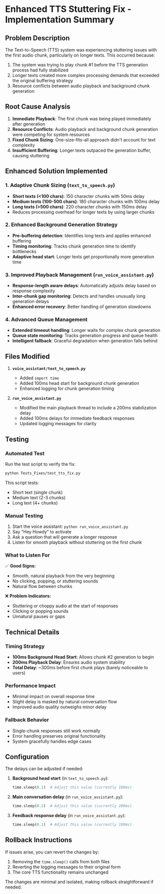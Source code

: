 # Enhanced TTS Stuttering Fix - Implementation Summary

## Problem Description
The Text-to-Speech (TTS) system was experiencing stuttering issues with the first audio chunk, particularly on longer texts. This occurred because:
1. The system was trying to play chunk #1 before the TTS generation process had fully stabilized
2. Longer texts created more complex processing demands that exceeded the original buffering strategy
3. Resource conflicts between audio playback and background chunk generation

## Root Cause Analysis
1. **Immediate Playback**: The first chunk was being played immediately after generation
2. **Resource Conflicts**: Audio playback and background chunk generation were competing for system resources
3. **Fixed Chunk Sizing**: One-size-fits-all approach didn't account for text complexity
4. **Insufficient Buffering**: Longer texts outpaced the generation buffer, causing stuttering

## Enhanced Solution Implemented

### 1. Adaptive Chunk Sizing (`text_to_speech.py`)
- **Short texts (<100 chars)**: 150 character chunks with 50ms delay
- **Medium texts (100-500 chars)**: 180 character chunks with 100ms delay  
- **Long texts (>500 chars)**: 220 character chunks with 150ms delay
- Reduces processing overhead for longer texts by using larger chunks

### 2. Enhanced Background Generation Strategy
- **Pre-buffering detection**: Identifies long texts and applies enhanced buffering
- **Timing monitoring**: Tracks chunk generation time to identify bottlenecks
- **Adaptive head start**: Longer texts get proportionally more generation time

### 3. Improved Playback Management (`run_voice_assistant.py`)
- **Response-length aware delays**: Automatically adjusts delay based on response complexity
- **Inter-chunk gap monitoring**: Detects and handles unusually long generation delays
- **Enhanced error recovery**: Better handling of generation slowdowns

### 4. Advanced Queue Management
- **Extended timeout handling**: Longer waits for complex chunk generation
- **Queue state monitoring**: Tracks generation progress and queue health
- **Intelligent fallback**: Graceful degradation when generation falls behind

## Files Modified

1. **`voice_assistant/text_to_speech.py`**
   - Added `import time`
   - Added 100ms head start for background chunk generation
   - Enhanced logging for chunk generation timing

2. **`run_voice_assistant.py`**
   - Modified the main playback thread to include a 200ms stabilization delay
   - Added 100ms delays for immediate feedback responses
   - Updated logging messages for clarity

## Testing

### Automated Test
Run the test script to verify the fix:
```bash
python Tests_Fixes/test_tts_fix.py
```

This script tests:
- Short text (single chunk)
- Medium text (2-3 chunks) 
- Long text (4+ chunks)

### Manual Testing
1. Start the voice assistant: `python run_voice_assistant.py`
2. Say "Hey Howdy" to activate
3. Ask a question that will generate a longer response
4. Listen for smooth playback without stuttering on the first chunk

### What to Listen For
✅ **Good Signs:**
- Smooth, natural playback from the very beginning
- No clicking, popping, or stuttering sounds
- Natural flow between chunks

❌ **Problem Indicators:**
- Stuttering or choppy audio at the start of responses
- Clicking or popping sounds
- Unnatural pauses or gaps

## Technical Details

### Timing Strategy
- **100ms Background Head Start**: Allows chunk #2 generation to begin
- **200ms Playback Delay**: Ensures audio system stability
- **Total Delay**: ~300ms before first chunk plays (barely noticeable to users)

### Performance Impact
- Minimal impact on overall response time
- Slight delay is masked by natural conversation flow
- Improved audio quality outweighs minor delay

### Fallback Behavior
- Single-chunk responses still work normally
- Error handling preserves original functionality
- System gracefully handles edge cases

## Configuration

The delays can be adjusted if needed:

1. **Background head start** (in `text_to_speech.py`):
   ```python
   time.sleep(0.1)  # Adjust this value (currently 100ms)
   ```

2. **Main conversation delay** (in `run_voice_assistant.py`):
   ```python
   time.sleep(0.2)  # Adjust this value (currently 200ms)
   ```

3. **Feedback response delay** (in `run_voice_assistant.py`):
   ```python
   time.sleep(0.1)  # Adjust this value (currently 100ms)
   ```

## Rollback Instructions

If issues arise, you can revert the changes by:

1. Removing the `time.sleep()` calls from both files
2. Reverting the logging messages to their original form
3. The core TTS functionality remains unchanged

The changes are minimal and isolated, making rollback straightforward if needed.
